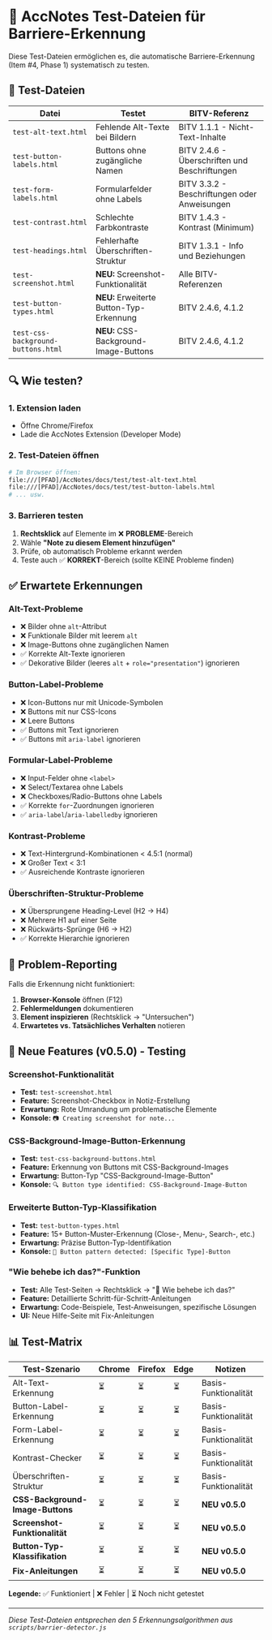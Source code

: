 # 🧪 AccNotes Test-Dateien für Barriere-Erkennung

Diese Test-Dateien ermöglichen es, die automatische Barriere-Erkennung (Item #4, Phase 1) systematisch zu testen.

## 📁 Test-Dateien

| Datei | Testet | BITV-Referenz |
|-------|--------|---------------|
| `test-alt-text.html` | Fehlende Alt-Texte bei Bildern | BITV 1.1.1 - Nicht-Text-Inhalte |
| `test-button-labels.html` | Buttons ohne zugängliche Namen | BITV 2.4.6 - Überschriften und Beschriftungen |
| `test-form-labels.html` | Formularfelder ohne Labels | BITV 3.3.2 - Beschriftungen oder Anweisungen |
| `test-contrast.html` | Schlechte Farbkontraste | BITV 1.4.3 - Kontrast (Minimum) |
| `test-headings.html` | Fehlerhafte Überschriften-Struktur | BITV 1.3.1 - Info und Beziehungen |
| `test-screenshot.html` | **NEU:** Screenshot-Funktionalität | Alle BITV-Referenzen |
| `test-button-types.html` | **NEU:** Erweiterte Button-Typ-Erkennung | BITV 2.4.6, 4.1.2 |
| `test-css-background-buttons.html` | **NEU:** CSS-Background-Image-Buttons | BITV 2.4.6, 4.1.2 |

## 🔍 Wie testen?

### 1. Extension laden
- Öffne Chrome/Firefox
- Lade die AccNotes Extension (Developer Mode)

### 2. Test-Dateien öffnen
```bash
# Im Browser öffnen:
file:///[PFAD]/AccNotes/docs/test/test-alt-text.html
file:///[PFAD]/AccNotes/docs/test/test-button-labels.html
# ... usw.
```

### 3. Barrieren testen
1. **Rechtsklick** auf Elemente im ❌ **PROBLEME**-Bereich
2. Wähle **"Note zu diesem Element hinzufügen"**
3. Prüfe, ob automatisch Probleme erkannt werden
4. Teste auch ✅ **KORREKT**-Bereich (sollte KEINE Probleme finden)

## ✅ Erwartete Erkennungen

### Alt-Text-Probleme
- ❌ Bilder ohne `alt`-Attribut
- ❌ Funktionale Bilder mit leerem `alt`
- ❌ Image-Buttons ohne zugänglichen Namen
- ✅ Korrekte Alt-Texte ignorieren
- ✅ Dekorative Bilder (leeres `alt` + `role="presentation"`) ignorieren

### Button-Label-Probleme
- ❌ Icon-Buttons nur mit Unicode-Symbolen
- ❌ Buttons mit nur CSS-Icons
- ❌ Leere Buttons
- ✅ Buttons mit Text ignorieren
- ✅ Buttons mit `aria-label` ignorieren

### Formular-Label-Probleme
- ❌ Input-Felder ohne `<label>`
- ❌ Select/Textarea ohne Labels
- ❌ Checkboxes/Radio-Buttons ohne Labels
- ✅ Korrekte `for`-Zuordnungen ignorieren
- ✅ `aria-label`/`aria-labelledby` ignorieren

### Kontrast-Probleme
- ❌ Text-Hintergrund-Kombinationen < 4.5:1 (normal)
- ❌ Großer Text < 3:1
- ✅ Ausreichende Kontraste ignorieren

### Überschriften-Struktur-Probleme
- ❌ Übersprungene Heading-Level (H2 → H4)
- ❌ Mehrere H1 auf einer Seite
- ❌ Rückwärts-Sprünge (H6 → H2)
- ✅ Korrekte Hierarchie ignorieren

## 🐛 Problem-Reporting

Falls die Erkennung nicht funktioniert:

1. **Browser-Konsole** öffnen (F12)
2. **Fehlermeldungen** dokumentieren
3. **Element inspizieren** (Rechtsklick → "Untersuchen")
4. **Erwartetes vs. Tatsächliches Verhalten** notieren

## 🚀 Neue Features (v0.5.0) - Testing

### Screenshot-Funktionalität
- **Test:** `test-screenshot.html`
- **Feature:** Screenshot-Checkbox in Notiz-Erstellung
- **Erwartung:** Rote Umrandung um problematische Elemente
- **Konsole:** `📷 Creating screenshot for note...`

### CSS-Background-Image-Button-Erkennung
- **Test:** `test-css-background-buttons.html`
- **Feature:** Erkennung von Buttons mit CSS-Background-Images
- **Erwartung:** Button-Typ "CSS-Background-Image-Button"
- **Konsole:** `🔍 Button type identified: CSS-Background-Image-Button`

### Erweiterte Button-Typ-Klassifikation
- **Test:** `test-button-types.html`
- **Feature:** 15+ Button-Muster-Erkennung (Close-, Menu-, Search-, etc.)
- **Erwartung:** Präzise Button-Typ-Identifikation
- **Konsole:** `🎯 Button pattern detected: [Specific Type]-Button`

### "Wie behebe ich das?"-Funktion
- **Test:** Alle Test-Seiten → Rechtsklick → "🔧 Wie behebe ich das?"
- **Feature:** Detaillierte Schritt-für-Schritt-Anleitungen
- **Erwartung:** Code-Beispiele, Test-Anweisungen, spezifische Lösungen
- **UI:** Neue Hilfe-Seite mit Fix-Anleitungen

## 📊 Test-Matrix

| Test-Szenario | Chrome | Firefox | Edge | Notizen |
|---------------|--------|---------|------|---------|
| Alt-Text-Erkennung | ⏳ | ⏳ | ⏳ | Basis-Funktionalität |
| Button-Label-Erkennung | ⏳ | ⏳ | ⏳ | Basis-Funktionalität |
| Form-Label-Erkennung | ⏳ | ⏳ | ⏳ | Basis-Funktionalität |
| Kontrast-Checker | ⏳ | ⏳ | ⏳ | Basis-Funktionalität |
| Überschriften-Struktur | ⏳ | ⏳ | ⏳ | Basis-Funktionalität |
| **CSS-Background-Image-Buttons** | ⏳ | ⏳ | ⏳ | **NEU v0.5.0** |
| **Screenshot-Funktionalität** | ⏳ | ⏳ | ⏳ | **NEU v0.5.0** |
| **Button-Typ-Klassifikation** | ⏳ | ⏳ | ⏳ | **NEU v0.5.0** |
| **Fix-Anleitungen** | ⏳ | ⏳ | ⏳ | **NEU v0.5.0** |

**Legende:** ✅ Funktioniert | ❌ Fehler | ⏳ Noch nicht getestet

---

*Diese Test-Dateien entsprechen den 5 Erkennungsalgorithmen aus `scripts/barrier-detector.js`*